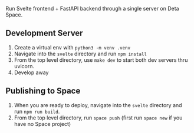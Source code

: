 Run Svelte frontend + FastAPI backend through a single server on Deta Space.

## Development Server

1. Create a virtual env with `python3 -m venv .venv`
2. Navigate into the `svelte` directory and run `npm install`
3. From the top level directory, use `make dev` to start both dev servers thru uvicorn.
4. Develop away

## Publishing to Space

1. When you are ready to deploy, navigate into the `svelte` directory and run `npm run build`.
2. From the top level directory, run `space push` (first run `space new` if you have no Space project) 


